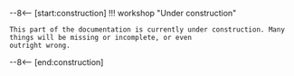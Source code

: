 --8<-- [start:construction]
!!! workshop "Under construction"

    This part of the documentation is currently under construction. Many things will be missing or incomplete, or even
	outright wrong.
--8<-- [end:construction]
